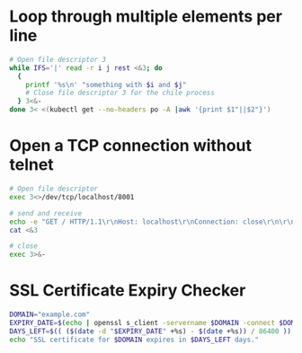 # Loop through multiple elements per line

```bash
# Open file descriptor 3
while IFS='|' read -r i j rest <&3; do
  {
    printf '%s\n' "something with $i and $j"
    # Close file descriptor 3 for the chile process
  } 3<&-
done 3< <(kubectl get --no-headers po -A |awk '{print $1"||$2"}')
```

# Open a TCP connection without telnet

```bash
# Open file descriptor
exec 3<>/dev/tcp/localhost/8001

# send and receive
echo -e "GET / HTTP/1.1\r\nHost: localhost\r\nConnection: close\r\n\r\n" >&3
cat <&3

# close
exec 3>&-
```
# SSL Certificate Expiry Checker

```bash
DOMAIN="example.com"
EXPIRY_DATE=$(echo | openssl s_client -servername $DOMAIN -connect $DOMAIN:443 2>/dev/null | openssl x509 -noout -dates | grep notAfter | cut -d= -f2)
DAYS_LEFT=$(( ($(date -d "$EXPIRY_DATE" +%s) - $(date +%s)) / 86400 ))
echo "SSL certificate for $DOMAIN expires in $DAYS_LEFT days."
```

